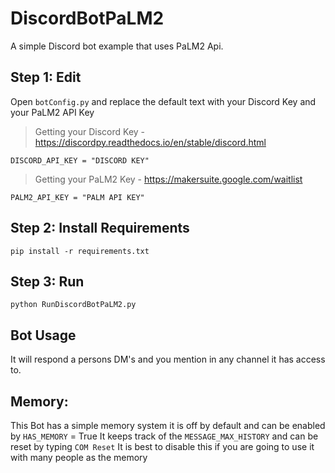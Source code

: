 # DiscordBotPaLM2

A simple Discord bot example that uses PaLM2 Api.


## Step 1: Edit 

Open ```botConfig.py``` and replace the default text with your Discord Key and your PaLM2 API Key 

> Getting your Discord Key -https://discordpy.readthedocs.io/en/stable/discord.html

```DISCORD_API_KEY = "DISCORD KEY"```

> Getting your PaLM2 Key - https://makersuite.google.com/waitlist

```PALM2_API_KEY = "PALM API KEY"```

## Step 2: Install Requirements
```pip install -r requirements.txt```

## Step 3: Run 
```python RunDiscordBotPaLM2.py```

## Bot Usage

It will respond a persons DM's and you mention in any channel it has access to. 

## Memory:

This Bot has a simple memory system it is off by default and can be enabled by ```HAS_MEMORY``` = True It keeps track of the ```MESSAGE_MAX_HISTORY``` and can be reset by typing ```COM Reset``` It is best to disable this if you are going to use it with many people as the memory
